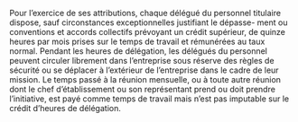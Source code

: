 Pour l’exercice de ses attributions, chaque délégué du personnel titulaire dispose, sauf circonstances exceptionnelles justifiant le dépasse- ment ou conventions et accords collectifs prévoyant un crédit supérieur, de quinze heures par mois prises sur le temps de travail et rémunérées au taux normal.
Pendant les heures de délégation, les délégués du personnel peuvent circuler librement dans l’entreprise sous réserve des règles de sécurité ou se déplacer à l’extérieur de l’entreprise dans le cadre de leur mission.
Le temps passé à la réunion mensuelle, ou à toute autre réunion dont le chef d’établissement ou son représentant prend ou doit prendre l’initiative, est payé comme temps de travail mais n’est pas imputable sur le crédit d’heures de délégation.
